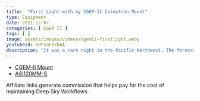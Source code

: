 ```yaml
---
title:  "First Light with my CGEM-II Celestron Mount"
type: Equipment
date: 2021-12-07
categories: [ CGEM II ]
tags: [ ]
image: assets/images/videos/cgemii-firstlight.webp
youtubeid: YHtsnFh7bAA
description: "It was a rare night in the Pacific Northwest. The forecast predicted a few hours of clear skies. With no optical tube assembly (OTA), I decided to test drive my new Celestron CGEM-II mount with my Sony Alpha 6300. I also filmed some time lapse with my ZWO ASI120MM-S. This is the true story of what happened."
---
```


- [CGEM-II Mount](https://amzn.to/3PorfT6)
- [ASI120MM-S](https://amzn.to/3uOUzc0)

Affiliate links generate commission that helps pay for the cost of maintaining Deep Sky Workflows.